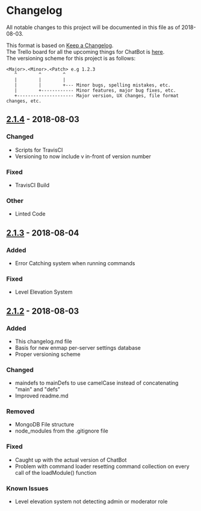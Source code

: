 # Changelog
All notable changes to this project will be documented in this file as of 2018-08-03.

This format is based on [Keep a Changelog](http://keepachangelog.com/en/1.0.0/).  
The Trello board for all the upcoming things for ChatBot is [here](https://trello.com/b/xvsSdqai/chatbot).  
The versioning scheme for this project is as follows:
```
<Major>.<Minor>.<Patch> e.g 1.2.3
   ^        ^        ^
   |        |        |
   |        |        +--- Minor bugs, spelling mistakes, etc.
   |        +------------ Minor features, major bug fixes, etc.
   +--------------------- Major version, UX changes, file format changes, etc.
```



## [2.1.4] - 2018-08-03

### Changed
- Scripts for TravisCI
- Versioning to now include v in-front of version number

### Fixed
- TravisCI Build

### Other
- Linted Code


## [2.1.3] - 2018-08-04
### Added
- Error Catching system when running commands

### Fixed
- Level Elevation System


## [2.1.2] - 2018-08-03
### Added
- This changelog.md file
- Basis for new enmap per-server settings database
- Proper versioning scheme

### Changed
- maindefs to mainDefs to use camelCase instead of concatenating "main" and "defs"
- Improved readme.md

### Removed
- MongoDB File structure
- node_modules from the .gitignore file

### Fixed
- Caught up with the actual version of ChatBot
- Problem with command loader resetting command collection on every call of the loadModule() function

### Known Issues
- Level elevation system not detecting admin or moderator role

[2.1.2]: https://github.com/TolleyB-J/ChatBot/compare/v2.0.4...2.1.2
[2.1.3]: https://github.com/TolleyB-J/ChatBot/compare/2.1.2...2.1.3
[2.1.4]: https://github.com/TolleyB-J/ChatBot/compare/2.1.3...v2.1.4